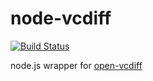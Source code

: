 # node-vcdiff

[![Build Status](https://travis-ci.org/baranov1ch/node-vcdiff.svg?branch=master)](https://travis-ci.org/baranov1ch/node-vcdiff)

node.js wrapper for [open-vcdiff](https://code.google.com/p/open-vcdiff)